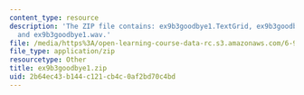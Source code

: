 ```yaml
---
content_type: resource
description: 'The ZIP file contains: ex9b3goodbye1.TextGrid, ex9b3goodbye1-ans.TextGrid,
  and ex9b3goodbye1.wav.'
file: /media/https%3A/open-learning-course-data-rc.s3.amazonaws.com/6-911-transcribing-prosodic-structure-of-spoken-utterances-with-tobi-january-iap-2006/2b64ec43b144c121cb4c0af2bd70c4bd_ex9b3goodbye1.zip
file_type: application/zip
resourcetype: Other
title: ex9b3goodbye1.zip
uid: 2b64ec43-b144-c121-cb4c-0af2bd70c4bd
---
```

